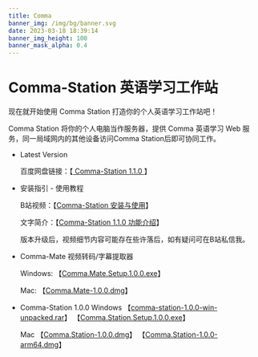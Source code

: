 ```yaml
---
title: Comma
banner_img: /img/bg/banner.svg
date: 2023-03-18 18:39:14
banner_img_height: 100
banner_mask_alpha: 0.4
---
```



# Comma-Station 英语学习工作站

现在就开始使用 Comma Station 打造你的个人英语学习工作站吧！

Comma Station 将你的个人电脑当作服务器，提供 Comma 英语学习 Web 服务，同一局域网内的其他设备访问Comma Station后即可协同工作。


- Latest Version

    百度网盘链接：【[ Comma-Station 1.1.0 ](https://pan.baidu.com/s/1zHv_LME3BrUbIqEPd2ZOjw?pwd=ni8r)】


- 安装指引 - 使用教程

    B站视频：【[Comma-Station 安装与使用](https://www.bilibili.com/video/BV1DW4y1H7Wm/)】

    文字简介：【[Comma-Station 1.1.0 功能介绍](/comma-web/post/1.1.0重点功能介绍.html)】

    版本升级后，视频细节内容可能存在些许落后，如有疑问可在B站私信我。

- Comma-Mate 视频转码/字幕提取器
    
    Windows: 【[Comma.Mate.Setup.1.0.0.exe](/comma-web/resource/Comma.Mate.Setup.1.0.0.exe)】

    Mac: 【[Comma.Mate-1.0.0.dmg](/comma-web/resource/Comma.Mate-1.0.0.dmg)】

- Comma-Station 1.0.0
  Windows
    【[comma-station-1.0.0-win-unpacked.rar](https://github.com/peng-creator/comma-station/releases/download/1.0.0/comma-station-1.0.0-win-unpacked.rar)】
    【[Comma.Station.Setup.1.0.0.exe](https://github.com/peng-creator/comma-station/releases/download/1.0.0/Comma.Station.Setup.1.0.0.exe)】

  Mac
    【[Comma.Station-1.0.0.dmg](https://github.com/peng-creator/comma-station/releases/download/1.0.0/Comma.Station-1.0.0.dmg)】
    【[Comma.Station-1.0.0-arm64.dmg](https://github.com/peng-creator/comma-station/releases/download/1.0.0/Comma.Station-1.0.0-arm64.dmg)】


